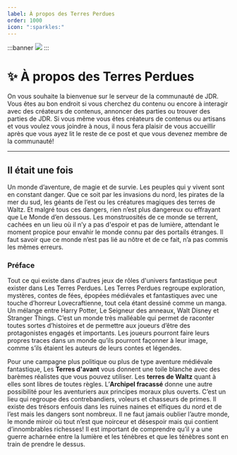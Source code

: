 ```yaml
---
label: À propos des Terres Perdues
order: 1000
icon: ":sparkles:"
---
```

:::banner
![]((https://github.com/TerresPerdues/Terresperdues/blob/2e8a913fe4b5bb86e6a2f4d5d812ab1295bc7182/Images/TerresPerduesLogo.png))
:::

<style>
h1:before { content: "✨ " }
</style>

# À propos des Terres Perdues
On vous souhaite la bienvenue sur le serveur de la communauté de JDR. Vous êtes au bon endroit si vous cherchez du contenu ou encore à interagir avec des créateurs de contenus, annoncer des parties ou trouver des parties de JDR. Si vous même vous êtes créateurs de contenus ou artisans et vous voulez vous joindre à nous, il nous fera plaisir de vous accueillir après que vous ayez lit le reste de ce post et que vous devenez membre de la communauté!

---

## Il était une fois

Un monde d’aventure, de magie et de survie. Les peuples qui y vivent sont en constant danger. Que ce soit par les invasions du nord, les pirates de la mer du sud, les géants de l’est ou les créatures magiques des terres de Waltz. Et malgré tous ces dangers, rien n’est plus dangereux ou effrayant que Le Monde d’en dessous. Les monstruosités de ce monde se terrent, cachées en un lieu où il n’y a pas d'espoir et pas de lumière, attendant le moment propice pour envahir le monde connu par des portails étranges. Il faut savoir que ce monde n’est pas lié au nôtre et de ce fait, n’a pas commis les mêmes erreurs. 

### Préface
Tout ce qui existe dans d'autres jeux de rôles d'univers fantastique peut exister dans Les Terres Perdues. Les Terres Perdues regroupe exploration, mystères, contes de fées, épopées médiévales et fantastiques avec une touche d’horreur Lovecraftienne, tout cela étant dessiné comme un manga. Un mélange entre Harry Potter, Le Seigneur des anneaux, Walt Disney et Stranger Things. C’est un monde très malléable qui permet de raconter toutes sortes d’histoires et de permettre aux joueurs d’être des protagonistes engagés et importants. Les joueurs pourront faire leurs propres traces dans un monde qu’ils pourront façonner à leur image, comme s’ils étaient les auteurs de leurs contes et légendes.

Pour une campagne plus politique ou plus de type aventure médiévale fantastique, Les **Terres d'avant** vous donnent une toile blanche avec des barèmes réalistes que vous pouvez utiliser. Les **terres de Waltz** quant à elles sont libres de toutes règles. L’**Archipel fracassé** donne une autre possibilité pour les aventuriers aux principes moraux plus ouverts. C’est un lieu qui regroupe des contrebandiers, voleurs et chasseurs de primes. Il existe des trésors enfouis dans les ruines naines et elfiques du nord et de l’est mais les dangers sont nombreux. Il ne faut jamais oublier l’autre monde, le monde miroir où tout n’est que noirceur et désespoir mais qui contient d’innombrables richesses!
Il est important de comprendre qu’il y a une guerre acharnée entre la lumière et les ténèbres et que les ténèbres sont en train de prendre le dessus.


